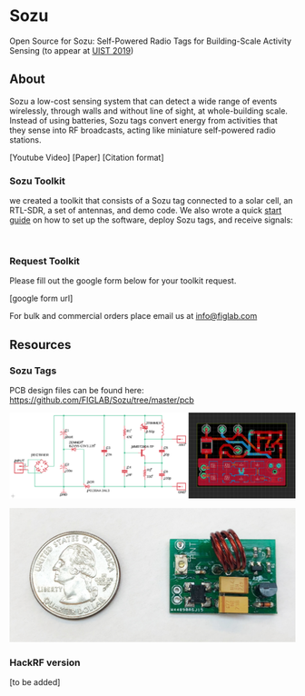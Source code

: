 # Sozu
Open Source for Sozu: Self-Powered Radio Tags for Building-Scale Activity Sensing (to appear at [UIST 2019](http://uist.acm.org/uist2019/))

## About

Sozu a low-cost sensing system that can detect a wide range of events wirelessly, through walls and without line of sight, at whole-building scale. Instead of using batteries, Sozu tags convert energy from activities that they sense into RF broadcasts, acting like miniature self-powered radio stations.

[Youtube Video]
[Paper]
[Citation format]

### Sozu Toolkit
we created a toolkit that consists of a Sozu tag connected to a solar cell, an RTL-SDR, a set of antennas, and demo code. We also wrote a quick [start guide](https://github.com/FIGLAB/Sozu/tree/master/toolkit) on how to set up the software, deploy Sozu tags, and receive signals:

<img src="./toolkit/images/search.gif" alt="" width="499"/>


### Request Toolkit
Please fill out the google form below for your toolkit request.

[google form url]

For bulk and commercial orders place email us at info@figlab.com

## Resources
### Sozu Tags
PCB design files can be found here: https://github.com/FIGLAB/Sozu/tree/master/pcb

![alt text](./pcb/pcb_design_files.png "Sozu PCB files")

![alt text](./images/tag_picture.jpg "Sozu Tag")


### HackRF version

[to be added]
